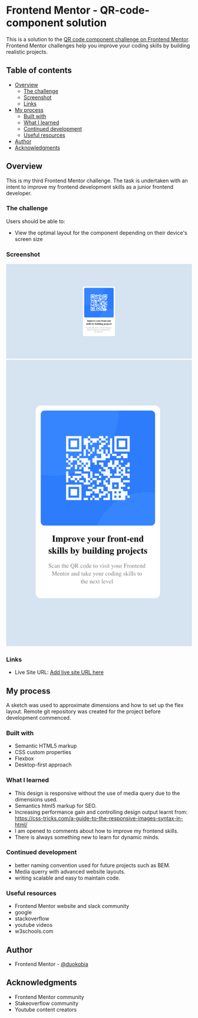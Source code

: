 
# Frontend Mentor - QR-code-component solution

This is a solution to the [QR code component challenge on Frontend Mentor](https://www.frontendmentor.io/challenges/qr-code-component-iux_sIO_H/hub/qr-code-component-ardZxNajCr). Frontend Mentor challenges help you improve your coding skills by building realistic projects. 

## Table of contents

- [Overview](#overview)
  - [The challenge](#the-challenge)
  - [Screenshot](#screenshot)
  - [Links](#links)
- [My process](#my-process)
  - [Built with](#built-with)
  - [What I learned](#what-i-learned)
  - [Continued development](#continued-development)
  - [Useful resources](#useful-resources)
- [Author](#author)
- [Acknowledgments](#acknowledgments)


## Overview
This is my third Frontend Mentor challenge. The task is undertaken with an intent to improve my frontend development skills as a junior frontend developer.

### The challenge

Users should be able to:

- View the optimal layout for the component depending on their device's screen size

### Screenshot

![](./screenshots/desktop.png)
![](./screenshots/mobile.png)


### Links

- Live Site URL: [Add live site URL here](https://duokobia.github.io/QR-code-component/)


## My process

A sketch was used to approximate dimensions and how to set up the flex layout. Remote git repository was created for the project before development commenced.


### Built with

- Semantic HTML5 markup
- CSS custom properties
- Flexbox
- Desktop-first approach 

### What I learned

- This design is responsive without the use of media query due to the dimensions used.
- Semantics html5 markup for SEO. 
- Increasing performance gain and controlling design output learnt from:
  https://css-tricks.com/a-guide-to-the-responsive-images-syntax-in-html/
- I am opened to comments about how to improve my frontend skills. 
- There is always something new to learn for dynamic minds.


### Continued development

- better naming convention used for future projects such as BEM.
- Media querry with advanced website layouts.
- writing scalable and easy to maintain code.

### Useful resources

- Frontend Mentor website and slack community
- google
- stackoverflow
- youtube videos
- w3schools.com

## Author

- Frontend Mentor - [@duokobia](https://www.frontendmentor.io/profile/duokobia)

## Acknowledgments

- Frontend Mentor community
- Stakeoverflow community
- Youtube content creators




